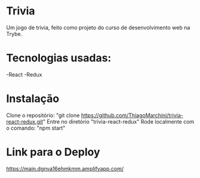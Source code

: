 # Trivia

Um jogo de trivia, feito como projeto do curso de desenvolvimento web na Trybe.

# Tecnologias usadas:
-React
-Redux

# Instalação
Clone o repositório: "git clone https://github.com/ThiagoMarchini/trivia-react-redux.git"
Entre no diretório "trivia-react-redux"
Rode localmente com o comando: "npm start"

# Link para o Deploy

https://main.dgnva16ehmkmm.amplifyapp.com/

